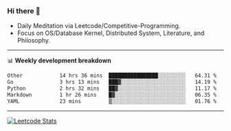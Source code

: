 ### Hi there 👋
* Daily Meditation via Leetcode/Competitive-Programming.
* Focus on OS/Database Kernel, Distributed System, Literature, and Philosophy.

-------

📊 **Weekly development breakdown**
<!--START_SECTION:waka-->

```txt
Other            14 hrs 36 mins  ████████████████░░░░░░░░░   64.31 %
Go               3 hrs 13 mins   ███▓░░░░░░░░░░░░░░░░░░░░░   14.19 %
Python           2 hrs 32 mins   ██▓░░░░░░░░░░░░░░░░░░░░░░   11.17 %
Markdown         1 hr 26 mins    █▓░░░░░░░░░░░░░░░░░░░░░░░   06.35 %
YAML             23 mins         ▒░░░░░░░░░░░░░░░░░░░░░░░░   01.76 %
```

<!--END_SECTION:waka-->

-------

[![Leetcode Stats](https://leetcard.jacoblin.cool/hzhang413?font=Fira+Mono)](https://leetcode.com/fxrc)
<!-- ![image](./cyberpunk-ghost-in-the-shell.gif)
![image](./gis-archive.png) -->
